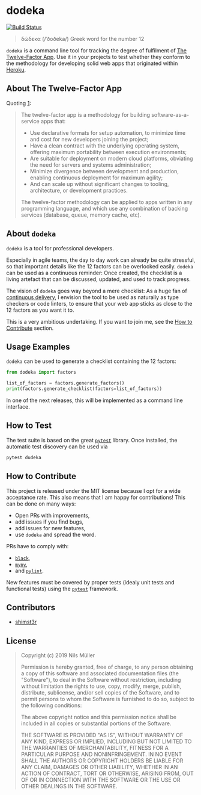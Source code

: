 # dodeka

[![Build Status](https://travis-ci.org/shimst3r/dodeka.svg?branch=master)](https://travis-ci.org/shimst3r/dodeka)

> δώδεκα (/ˈðoðeka/)
> Greek word for the number 12

`dodeka` is a command line tool for tracking the degree of fulfilment of [The Twelve-Factor App][1]. Use it in your projects to test whether they conform to the
methodology for developing solid web apps that originated within [Heroku](https://www.heroku.com).

## About The Twelve-Factor App

Quoting [1]:

> The twelve-factor app is a methodology for building software-as-a-service apps that:
>
> * Use declarative formats for setup automation, to minimize time and cost for new developers joining the project;
> * Have a clean contract with the underlying operating system, offering maximum portability between execution environments;
> * Are suitable for deployment on modern cloud platforms, obviating the need for servers and systems administration;
> * Minimize divergence between development and production, enabling continuous deployment for maximum agility;
> * And can scale up without significant changes to tooling, architecture, or development practices.
>
> The twelve-factor methodology can be applied to apps written in any programming language, and which use any combination of backing services (database, queue,
> memory cache, etc).

## About `dodeka`

`dodeka` is a tool for professional developers.

Especially in agile teams, the day to day work can already be quite stressful, so that important details like the 12 factors can be overlooked easily. `dodeka` can
be used as a continuous reminder: Once created, the checklist is a living artefact that can be discussed, updated, and used to track progress.

The vision of `dodeka` goes way beyond a mere checklist: As a huge fan of [continuous delivery][2], I envision the tool to be used as naturally as type checkers or
code linters, to ensure that your web app sticks as close to the 12 factors as you want it to.

This is a very ambitious undertaking. If you want to join me, see the [How to Contribute](#how-to-contribute) section.

## Usage Examples

`dodeka` can be used to generate a checklist containing the 12 factors:

```python
from dodeka import factors

list_of_factors = factors.generate_factors()
print(factors.generate_checklist(factors=list_of_factors))
```

In one of the next releases, this will be implemented as a command line interface.

## How to Test

The test suite is based on the great [`pytest`][3] library. Once installed, the automatic test discovery can be used via

```sh
pytest dudeka
```

## How to Contribute

This project is released under the MIT license because I opt for a wide acceptance rate. This also means that I am happy for contributions! This can be done on many
ways:

* Open PRs with improvements,
* add issues if you find bugs,
* add issues for new features,
* use `dodeka` and spread the word.

PRs have to comply with:

* [`black`](https://black.readthedocs.io/en/stable/),
* [`mypy`](http://mypy-lang.org),
* and [`pylint`](https://www.pylint.org).

New features must be covered by proper tests (idealy unit tests and functional tests) using the [`pytest`][3] framework.

## Contributors

* [shimst3r](https://twitter.com/shimst3r)

## License

> Copyright (c) 2019 Nils Müller
>
> Permission is hereby granted, free of charge, to any person obtaining a copy
> of this software and associated documentation files (the "Software"), to deal
> in the Software without restriction, including without limitation the rights
> to use, copy, modify, merge, publish, distribute, sublicense, and/or sell
> copies of the Software, and to permit persons to whom the Software is
> furnished to do so, subject to the following conditions:
>
> The above copyright notice and this permission notice shall be included in all
> copies or substantial portions of the Software.
>
> THE SOFTWARE IS PROVIDED "AS IS", WITHOUT WARRANTY OF ANY KIND, EXPRESS OR
> IMPLIED, INCLUDING BUT NOT LIMITED TO THE WARRANTIES OF MERCHANTABILITY,
> FITNESS FOR A PARTICULAR PURPOSE AND NONINFRINGEMENT. IN NO EVENT SHALL THE
> AUTHORS OR COPYRIGHT HOLDERS BE LIABLE FOR ANY CLAIM, DAMAGES OR OTHER
> LIABILITY, WHETHER IN AN ACTION OF CONTRACT, TORT OR OTHERWISE, ARISING FROM,
> OUT OF OR IN CONNECTION WITH THE SOFTWARE OR THE USE OR OTHER DEALINGS IN THE
> SOFTWARE.

[1]: https://12factor.net
[2]: https://en.wikipedia.org/wiki/Continuous_delivery
[3]: https://www.pylint.org